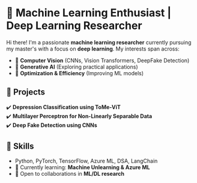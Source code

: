 # 🚀 Machine Learning Enthusiast | Deep Learning Researcher  

Hi there! I'm a passionate **machine learning researcher** currently pursuing my master's with a focus on **deep learning**. My interests span across:  

- 🔹 **Computer Vision** (CNNs, Vision Transformers, DeepFake Detection)  
- 🔹 **Generative AI** (Exploring practical applications)    
- 🔹 **Optimization & Efficiency** (Improving ML models)  

## 🌟 Projects  
✔️ **Depression Classification using ToMe-ViT**  
✔️ **Multilayer Perceptron for Non-Linearly Separable Data**  
✔️ **Deep Fake Detection using CNNs**  

## 🔧 Skills  
- Python, PyTorch, TensorFlow, Azure ML, DSA, LangChain  
- 📌 Currently learning: **Machine Unlearning & Azure ML**  
- 🎯 Open to collaborations in **ML/DL research**  



<!---
Alokiitdh/Alokiitdh is a ✨ special ✨ repository because its `README.md` (this file) appears on your GitHub profile.
You can click the Preview link to take a look at your changes.
--->
